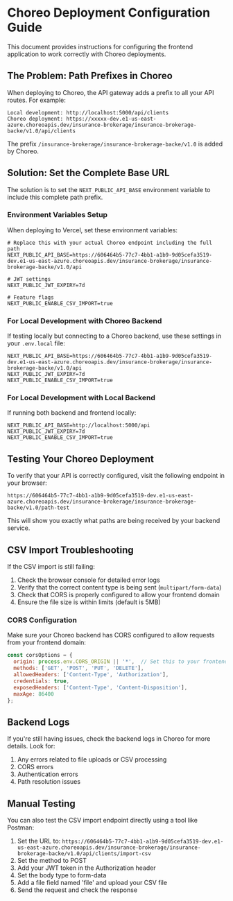 # Choreo Deployment Configuration Guide

This document provides instructions for configuring the frontend application to work correctly with Choreo deployments.

## The Problem: Path Prefixes in Choreo

When deploying to Choreo, the API gateway adds a prefix to all your API routes. For example:

```
Local development: http://localhost:5000/api/clients
Choreo deployment: https://xxxxx-dev.e1-us-east-azure.choreoapis.dev/insurance-brokerage/insurance-brokerage-backe/v1.0/api/clients
```

The prefix `/insurance-brokerage/insurance-brokerage-backe/v1.0` is added by Choreo.

## Solution: Set the Complete Base URL

The solution is to set the `NEXT_PUBLIC_API_BASE` environment variable to include this complete path prefix.

### Environment Variables Setup

When deploying to Vercel, set these environment variables:

```
# Replace this with your actual Choreo endpoint including the full path
NEXT_PUBLIC_API_BASE=https://606464b5-77c7-4bb1-a1b9-9d05cefa3519-dev.e1-us-east-azure.choreoapis.dev/insurance-brokerage/insurance-brokerage-backe/v1.0/api

# JWT settings
NEXT_PUBLIC_JWT_EXPIRY=7d

# Feature flags
NEXT_PUBLIC_ENABLE_CSV_IMPORT=true
```

### For Local Development with Choreo Backend

If testing locally but connecting to a Choreo backend, use these settings in your `.env.local` file:

```
NEXT_PUBLIC_API_BASE=https://606464b5-77c7-4bb1-a1b9-9d05cefa3519-dev.e1-us-east-azure.choreoapis.dev/insurance-brokerage/insurance-brokerage-backe/v1.0/api
NEXT_PUBLIC_JWT_EXPIRY=7d
NEXT_PUBLIC_ENABLE_CSV_IMPORT=true
```

### For Local Development with Local Backend

If running both backend and frontend locally:

```
NEXT_PUBLIC_API_BASE=http://localhost:5000/api
NEXT_PUBLIC_JWT_EXPIRY=7d
NEXT_PUBLIC_ENABLE_CSV_IMPORT=true
```

## Testing Your Choreo Deployment

To verify that your API is correctly configured, visit the following endpoint in your browser:

```
https://606464b5-77c7-4bb1-a1b9-9d05cefa3519-dev.e1-us-east-azure.choreoapis.dev/insurance-brokerage/insurance-brokerage-backe/v1.0/path-test
```

This will show you exactly what paths are being received by your backend service.

## CSV Import Troubleshooting

If the CSV import is still failing:

1. Check the browser console for detailed error logs
2. Verify that the correct content type is being sent (`multipart/form-data`)
3. Check that CORS is properly configured to allow your frontend domain
4. Ensure the file size is within limits (default is 5MB)

### CORS Configuration

Make sure your Choreo backend has CORS configured to allow requests from your frontend domain:

```javascript
const corsOptions = {
  origin: process.env.CORS_ORIGIN || '*',  // Set this to your frontend domain in production
  methods: ['GET', 'POST', 'PUT', 'DELETE'],
  allowedHeaders: ['Content-Type', 'Authorization'],
  credentials: true,
  exposedHeaders: ['Content-Type', 'Content-Disposition'],
  maxAge: 86400
};
```

## Backend Logs

If you're still having issues, check the backend logs in Choreo for more details. Look for:

1. Any errors related to file uploads or CSV processing
2. CORS errors
3. Authentication errors
4. Path resolution issues

## Manual Testing

You can also test the CSV import endpoint directly using a tool like Postman:

1. Set the URL to: `https://606464b5-77c7-4bb1-a1b9-9d05cefa3519-dev.e1-us-east-azure.choreoapis.dev/insurance-brokerage/insurance-brokerage-backe/v1.0/api/clients/import-csv`
2. Set the method to POST
3. Add your JWT token in the Authorization header
4. Set the body type to form-data
5. Add a file field named 'file' and upload your CSV file
6. Send the request and check the response 